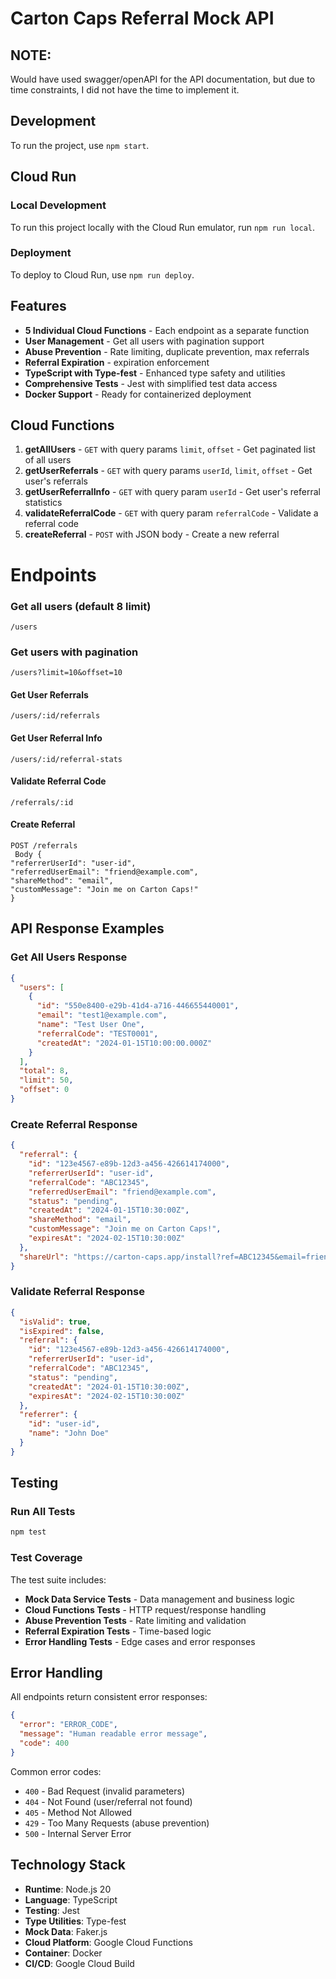 # Carton Caps Referral Mock API

## NOTE:

Would have used swagger/openAPI for the API documentation, but due to time constraints, I did not have the time to implement it.

## Development

To run the project, use `npm start`.

## Cloud Run

### Local Development

To run this project locally with the Cloud Run emulator, run `npm run local`.

### Deployment

To deploy to Cloud Run, use `npm run deploy`.

## Features

- **5 Individual Cloud Functions** - Each endpoint as a separate function
- **User Management** - Get all users with pagination support
- **Abuse Prevention** - Rate limiting, duplicate prevention, max referrals
- **Referral Expiration** - expiration enforcement
- **TypeScript with Type-fest** - Enhanced type safety and utilities
- **Comprehensive Tests** - Jest with simplified test data access
- **Docker Support** - Ready for containerized deployment

## Cloud Functions

1. **getAllUsers** - `GET` with query params `limit`, `offset` - Get paginated list of all users
2. **getUserReferrals** - `GET` with query params `userId`, `limit`, `offset` - Get user's referrals
3. **getUserReferralInfo** - `GET` with query param `userId` - Get user's referral statistics
4. **validateReferralCode** - `GET` with query param `referralCode` - Validate a referral code
5. **createReferral** - `POST` with JSON body - Create a new referral

# Endpoints

### Get all users (default 8 limit)

`/users`

### Get users with pagination

`/users?limit=10&offset=10`

#### Get User Referrals

`/users/:id/referrals`

#### Get User Referral Info

`/users/:id/referral-stats`

#### Validate Referral Code

`/referrals/:id`

#### Create Referral

```
POST /referrals
 Body {
"referrerUserId": "user-id",
"referredUserEmail": "friend@example.com",
"shareMethod": "email",
"customMessage": "Join me on Carton Caps!"
}
```

## API Response Examples

### Get All Users Response

```json
{
  "users": [
    {
      "id": "550e8400-e29b-41d4-a716-446655440001",
      "email": "test1@example.com",
      "name": "Test User One",
      "referralCode": "TEST0001",
      "createdAt": "2024-01-15T10:00:00.000Z"
    }
  ],
  "total": 8,
  "limit": 50,
  "offset": 0
}
```

### Create Referral Response

```json
{
  "referral": {
    "id": "123e4567-e89b-12d3-a456-426614174000",
    "referrerUserId": "user-id",
    "referralCode": "ABC12345",
    "referredUserEmail": "friend@example.com",
    "status": "pending",
    "createdAt": "2024-01-15T10:30:00Z",
    "shareMethod": "email",
    "customMessage": "Join me on Carton Caps!",
    "expiresAt": "2024-02-15T10:30:00Z"
  },
  "shareUrl": "https://carton-caps.app/install?ref=ABC12345&email=friend%40example.com"
}
```

### Validate Referral Response

```json
{
  "isValid": true,
  "isExpired": false,
  "referral": {
    "id": "123e4567-e89b-12d3-a456-426614174000",
    "referrerUserId": "user-id",
    "referralCode": "ABC12345",
    "status": "pending",
    "createdAt": "2024-01-15T10:30:00Z",
    "expiresAt": "2024-02-15T10:30:00Z"
  },
  "referrer": {
    "id": "user-id",
    "name": "John Doe"
  }
}
```

## Testing

### Run All Tests

```bash
npm test
```

### Test Coverage

The test suite includes:

- **Mock Data Service Tests** - Data management and business logic
- **Cloud Functions Tests** - HTTP request/response handling
- **Abuse Prevention Tests** - Rate limiting and validation
- **Referral Expiration Tests** - Time-based logic
- **Error Handling Tests** - Edge cases and error responses

## Error Handling

All endpoints return consistent error responses:

```json
{
  "error": "ERROR_CODE",
  "message": "Human readable error message",
  "code": 400
}
```

Common error codes:

- `400` - Bad Request (invalid parameters)
- `404` - Not Found (user/referral not found)
- `405` - Method Not Allowed
- `429` - Too Many Requests (abuse prevention)
- `500` - Internal Server Error

## Technology Stack

- **Runtime**: Node.js 20
- **Language**: TypeScript
- **Testing**: Jest
- **Type Utilities**: Type-fest
- **Mock Data**: Faker.js
- **Cloud Platform**: Google Cloud Functions
- **Container**: Docker
- **CI/CD**: Google Cloud Build
